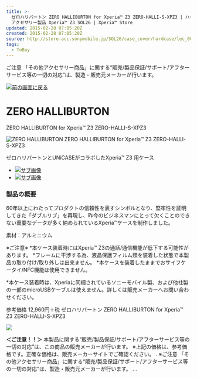 ```yaml
---
title: >-
  ゼロハリバートン ZERO HALLIBURTON for Xperia™ Z3 ZERO-HALLI-S-XPZ3 | ハードケース | その他
  アクセサリー製品 Xperia™ Z3 SOL26 | Xperia™ Store
updated: 2015-02-28 07:05:20Z
created: 2015-02-28 07:05:20Z
source: http://store-acc.sonymobile.jp/SOL26/case_cover/hardcase/lec_003/
tags:
  - ToBuy
---
```


ご注意 「その他アクセサリー商品」に関する“販売/製品保証/サポート/アフターサービス等の一切の対応”は、製造・販売元メーカーが行います。

[![前の画面に戻る](../_resources/a92f53f5a09523857bda16f586b5fc44.png)](http://store-acc.sonymobile.jp/SOL26/case_cover/hardcase/)

# ZERO HALLIBURTON

ZERO HALLIBURTON for Xperia™ Z3
ZERO-HALLI-S-XPZ3

![ZERO HALLIBURTON  ZERO HALLIBURTON for Xperia&#8482; Z3 ZERO-HALLI-S-XPZ3](../_resources/080a22a76031e12a3aa2eda1d3e0d666.png)

ゼロハリバートンとUNiCASEがコラボしたXperia™ Z3 用ケース

- [![サブ画像](../_resources/c83a535d3985ab2a6841d6fb184f8a01.png)](http://store-acc.sonymobile.jp/img/pc/gallery/lec_003_01.png)
- [![サブ画像](../_resources/17b853a959b2ce5ea57355b54b8d08bb.png)](http://store-acc.sonymobile.jp/img/pc/gallery/lec_003_02.png)

### 製品の概要

60年以上にわたってプロダクトの信頼性を表すシンボルとなり、堅牢性を証明してきた「ダブルリブ」を再現し、昨今のビジネスマンにとって欠くことのできない重要なデータが多く納められているXperia™ケースを制作しました。

素材：アルミニウム

※ご注意※
*本ケース装着時にはXperia™ Z3の通話/通信機能が低下する可能性があります。
*フレームに干渉する為、液晶保護フィルム類を装着した状態で本製品の取り付け/取り外しは出来ません。
*本ケースを装着したままでおサイフケータイ/NFC機能は使用できません。

*本ケース装着時は、Xperiaに同梱されているソニーモバイル製、および他社製の一部のmicroUSBケーブルは使えません。詳しくは販売メーカーへお問い合わせください。

参考価格 12,960円＋税
ゼロハリバートン
ZERO HALLIBURTON for Xperia™ Z3
ZERO-HALLI-S-XPZ3

[![](../_resources/2473e66d239820b0023bb87c7bcfb373.png)](http://unicase.jp/info/notice_xperiaz3_zero_halliburton.html?refs=XperiaStore)

**＜ご注意！！＞**
本製品に関する“販売/製品保証/サポート/アフターサービス等の一切の対応”は、この商品の販売メーカーが行います。
※上記の価格は、参考価格です。正確な価格は、販売メーカーサイトでご確認ください。
.
※ご注意 「その他アクセサリー商品」に関する“販売/製品保証/サポート/アフターサービス等の一切の対応”は、製造・販売元メーカーが行います。
.
 .